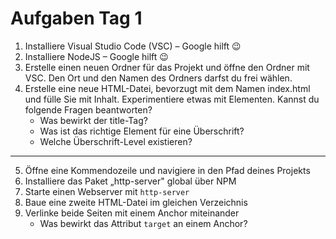 # Aufgaben Tag 1
1. Installiere Visual Studio Code (VSC) – Google hilft 😉  
2. Installiere NodeJS – Google hilft 😉  
3. Erstelle einen neuen Ordner für das Projekt und öffne den Ordner mit VSC. Den Ort und den Namen des Ordners darfst du frei wählen.
4. Erstelle eine neue HTML-Datei, bevorzugt mit dem Namen index.html und fülle Sie mit Inhalt. Experimentiere etwas mit Elementen. Kannst du folgende Fragen beantworten?  
    * Was bewirkt der title-Tag?  
    * Was ist das richtige Element für eine Überschrift?
    * Welche Überschrift-Level existieren?

---

5. Öffne eine Kommendozeile und navigiere in den Pfad deines Projekts
6. Installiere das Paket „http-server" global über NPM
7. Starte einen Webserver mit ```http-server```
8. Baue eine zweite HTML-Datei im gleichen Verzeichnis 
9. Verlinke beide Seiten mit einem Anchor miteinander
    * Was bewirkt das Attribut ```target``` an einem Anchor?
